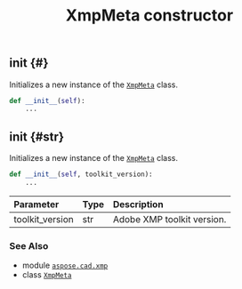 ﻿---
title: XmpMeta constructor
second_title: Aspose.CAD for Python via .NET API References
description: 
type: docs
weight: 10
url: /aspose.cad.xmp/xmpmeta/__init__/
is_root: false
---

## __init__ {#}

Initializes a new instance of the [`XmpMeta`](/cad/python-net/aspose.cad.xmp/xmpmeta) class.



```python
def __init__(self):
    ...
```




## __init__ {#str}

Initializes a new instance of the [`XmpMeta`](/cad/python-net/aspose.cad.xmp/xmpmeta) class.



```python
def __init__(self, toolkit_version):
    ...
```


| Parameter | Type | Description |
| :- | :- | :- |
| toolkit_version | str | Adobe XMP toolkit version. |



### See Also
* module [`aspose.cad.xmp`](../../)
* class [`XmpMeta`](/cad/python-net/aspose.cad.xmp/xmpmeta)
